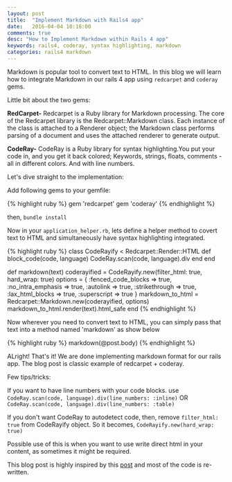 ```yaml
---
layout: post
title:  "Implement Markdown with Rails4 app"
date:   2016-04-04 10:18:00
comments: true
desc: "How to Implement Markdown within Rails 4 app"
keywords: rails4, coderay, syntax highlighting, markdown
categories: rails4 markdown
---
```


Markdown is popular tool to convert text to HTML. 
In this blog we will learn how to integrate Markdown in our rails 4 app using `redcarpet` and `coderay` gems. 

Little bit about the two gems: 

**RedCarpet-** Redcarpet is a Ruby library for Markdown processing. The core of the Redcarpet library is the Redcarpet::Markdown class. Each instance of the class is attached to a Renderer object; the Markdown class performs parsing of a document and uses the attached renderer to generate output.

**CodeRay-** CodeRay is a Ruby library for syntax highlighting.You put your code in, and you get it back colored; Keywords, strings, floats, comments - all in different colors. And with line numbers.

Let's dive straight to the implementation:

Add following gems to your gemfile:

{% highlight ruby %}
gem 'redcarpet'
gem 'coderay'
{% endhighlight %}

then, `bundle install`

Now in your `application_helper.rb`, lets define a helper method to covert text to HTML and simultaneously have syntax highlighting integrated.

{% highlight ruby %}
class CodeRayify < Redcarpet::Render::HTML
  def block_code(code, language)
    CodeRay.scan(code, language).div
  end
end

def markdown(text)
  coderayified = CodeRayify.new(filter_html: true,  hard_wrap: true)
  options = {
    :fenced_code_blocks => true,
    :no_intra_emphasis => true,
    :autolink => true,
    :strikethrough => true,
    :lax_html_blocks => true,
    :superscript => true
  }
  markdown_to_html = Redcarpet::Markdown.new(coderayified, options)
  markdown_to_html.render(text).html_safe
end
{% endhighlight %}

Now wherever you need to convert text to HTML, you can simply pass that text into a method named 'markdown' as show below

{% highlight ruby %}
markdown(@post.body)
{% endhighlight %}

ALright! That's it! We are done implementing markdown format for our rails app. The blog post is classic example of redcarpet + coderay.

Few tips/tricks: 

If you want to have line numbers with your code blocks. 
use `CodeRay.scan(code, language).div(line_numbers: :inline)` OR `CodeRay.scan(code, language).div(line_numbers: :table)`

If you don't want CodeRay to autodetect code, then, remove `filter_html: true` from CodeRayify object. So it becomes, `CodeRayify.new(hard_wrap: true)`

Possible use of this is when you want to use write direct html in your content, as sometimes it might be required. 

This blog post is highly inspired by this [post][blog-link] and most of the code is re-written.

[blog-link]: http://allfuzzy.tumblr.com/post/27314404412/markdown-and-code-syntax-highlighting-in-ruby-on